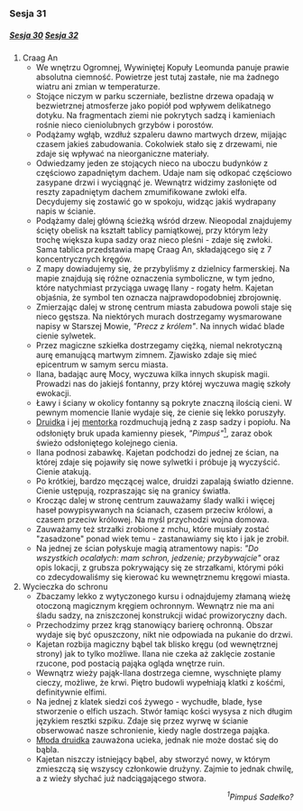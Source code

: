 ### Sesja 31
##### [Sesja 30](#sesja-030) [Sesja 32](#sesja-032)
1. Craag An
    - We wnętrzu Ogromnej, Wywiniętej Kopuły Leomunda panuje prawie absolutna ciemność. Powietrze jest tutaj zastałe, nie ma żadnego wiatru ani zmian w temperaturze.
    - Stojące niczym w parku sczerniałe, bezlistne drzewa opadają w bezwietrznej atmosferze jako popiół pod wpływem delikatnego dotyku. Na fragmentach ziemi nie pokrytych sadzą i kamieniach rośnie nieco cieniolubnych grzybów i porostów.
    - Podążamy wgłąb, wzdłuż szpaleru dawno martwych drzew, mijając czasem jakieś zabudowania. Cokolwiek stało się z drzewami, nie zdaje się wpływać na nieorganiczne materiały.
    - Odwiedzamy jeden ze stojących nieco na uboczu budynków z częściowo zapadniętym dachem. Udaje nam się odkopać częściowo zasypane drzwi i wyciągnąć je. Wewnątrz widzimy zasłonięte od reszty zapadniętym dachem zmumifikowane zwłoki elfa. Decydujemy się zostawić go w spokoju, widząc jakiś wydrapany napis w ścianie.
    - Podążamy dalej główną ścieżką wśród drzew. Nieopodal znajdujemy ścięty obelisk na kształt tablicy pamiątkowej, przy którym leży trochę większa kupa sadzy oraz nieco pleśni - zdaje się zwłoki. Sama tablica przedstawia mapę Craag An, składającego się z 7 koncentrycznych kręgów.
    - Z mapy dowiadujemy się, że przybyliśmy z dzielnicy farmerskiej. Na mapie znajdują się różne oznaczenia symboliczne, w tym jedno, które natychmiast przyciąga uwagę Ilany - rogaty hełm. Kajetan objaśnia, że symbol ten oznacza najprawdopodobniej zbrojownię.
    - Zmierzając dalej w stronę centrum miasta zabudowa powoli staje się nieco gęstsza. Na niektórych murach dostrzegamy wysmarowane napisy w Starszej Mowie, _"Precz z królem"_. Na innych widać blade cienie sylwetek.
    - Przez magiczne szkiełka dostrzegamy ciężką, niemal nekrotyczną aurę emanującą martwym zimnem. Zjawisko zdaje się mieć epicentrum w samym sercu miasta.
    - Ilana, badając aurę Mocy, wyczuwa kilka innych skupisk magii. Prowadzi nas do jakiejś fontanny, przy której wyczuwa magię szkoły ewokacji.
    - Ławy i ściany w okolicy fontanny są pokryte znaczną ilością cieni. W pewnym momencie Ilanie wydaje się, że cienie się lekko poruszyły.
    - [Druidka](Ilana) i jej [mentorka](Enid) rozdmuchują jedną z zasp sadzy i popiołu. Na odsłonięty bruk upada kamienny piesek, _"Pimpuś"_[<sup>1</sup>](#ad1), zaraz obok świeżo odsłoniętego kolejnego cienia.
    - Ilana podnosi zabawkę. Kajetan podchodzi do jednej ze ścian, na której zdaje się pojawiły się nowe sylwetki i próbuje ją wyczyścić. Cienie atakują.
    - Po krótkiej, bardzo męczącej walce, druidzi zapalają światło dzienne. Cienie ustępują, rozpraszając się na granicy światła.
    - Krocząc dalej w stronę centrum zauważamy ślady walki i więcej haseł powypisywanych na ścianach, czasem przeciw królowi, a czasem przeciw królowej. Na myśl przychodzi wojna domowa. 
    - Zauważamy też strzałki zrobione z mchu, które musiały zostać "zasadzone" ponad wiek temu - zastanawiamy się kto i jak je zrobił.
    - Na jednej ze ścian połyskuje magią atramentowy napis: _"Do wszystkich ocalałych: mam schron, jedzenie; przybywajcie"_ oraz opis lokacji, z grubsza pokrywający się ze strzałkami, którymi póki co zdecydowaliśmy się kierować ku wewnętrznemu kręgowi miasta.
2. Wycieczka do schronu
    - Zbaczamy lekko z wytyczonego kursu i odnajdujemy złamaną wieżę otoczoną magicznym kręgiem ochronnym. Wewnątrz nie ma ani śladu sadzy, na zniszczonej konstrukcji widać prowizoryczny dach.
    - Przechodzimy przez krąg stanowiący barierę ochronną. Obszar wydaje się być opuszczony, nikt nie odpowiada na pukanie do drzwi. 
    - Kajetan rozbija magiczny bąbel tak blisko kręgu (od wewnętrznej strony) jak to tylko możliwe. Ilana nie czeka aż zaklęcie zostanie rzucone, pod postacią pająka ogląda wnętrze ruin.
    - Wewnątrz wieży pająk-Ilana dostrzega ciemne, wyschnięte plamy cieczy, możliwe, że krwi. Piętro budowli wypełniają klatki z kośćmi, definitywnie elfimi.
    - Na jednej z klatek siedzi coś żywego - wychudłe, blade, łyse stworzenie o elfich uszach. Stwór łamiąc kości wysysa z nich długim językiem resztki szpiku. Zdaje się przez wyrwę w ścianie obserwować nasze schronienie, kiedy nagle dostrzega pająka.
    - [Młoda druidka](Ilana) zauważona ucieka, jednak nie może dostać się do bąbla.
    - Kajetan niszczy istniejący bąbel, aby stworzyć nowy, w którym zmieszczą się wszyscy członkowie drużyny. Zajmie to jednak chwilę, a z wieży słychać już nadciągającego stwora.


<div align="right"><i><a id='ad1'></a><sup>1</sup>Pimpuś Sadełko?</i></div>
